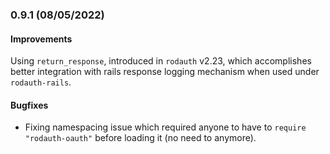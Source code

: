 ### 0.9.1 (08/05/2022)

#### Improvements

Using `return_response`, introduced in `rodauth` v2.23, which accomplishes better integration with rails response logging mechanism when used under `rodauth-rails`.

#### Bugfixes

* Fixing namespacing issue which required anyone to have to `require "rodauth-oauth"` before loading it (no need to anymore).
